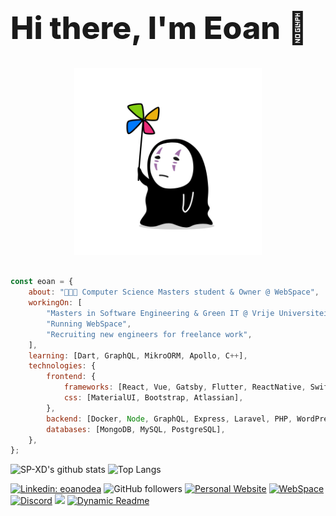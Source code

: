 <div align="center">
<h1 style="text-align: left;font-size:50px;font-weight:800">Hi there, I'm Eoan 👋</h1>

<img src="animated.gif" width="300" height="300"/>
</div>
    
```javascript

const eoan = {
    about: "👨🏻‍💻 Computer Science Masters student & Owner @ WebSpace",
    workingOn: [
        "Masters in Software Engineering & Green IT @ Vrije Universiteit",
        "Running WebSpace",
        "Recruiting new engineers for freelance work",
    ],
    learning: [Dart, GraphQL, MikroORM, Apollo, C++],
    technologies: {
        frontend: {
            frameworks: [React, Vue, Gatsby, Flutter, ReactNative, SwiftUI],
            css: [MaterialUI, Bootstrap, Atlassian],
        },
        backend: [Docker, Node, GraphQL, Express, Laravel, PHP, WordPress, AWS],
        databases: [MongoDB, MySQL, PostgreSQL],
    },
};

````

</h3>

<img alt="SP-XD's github stats" width="50%" src="https://github-readme-stats.vercel.app/api?username=eoanodea&show_icons=true&count_private=true&hide_border=true&bg_color=50,e96205,904e99&title_color=fff&text_color=fff&icon_color=f2f2f2" href="https://github.com/sp-xd" />
<img alt="Top Langs" width="42%" src="https://github-readme-stats.vercel.app/api/top-langs/?username=eoanodea&layout=compact&count_private=true&&hide_border=true&bg_color=904e99&title_color=fff&text_color=fff&icon_color=f2f2f2&hide=jupyter%20notebook&langs_count=5" href="https://github.com/sp-xd" />



[![Linkedin: eoanodea](https://img.shields.io/badge/-eoanodea-blue?style=flat-square&logo=Linkedin&logoColor=white&link=https://www.linkedin.com/in/eoanodea/)](https://www.linkedin.com/in/eoanodea/)
![GitHub followers](https://img.shields.io/github/followers/eoanodea?label=Follow&style=social)
[![Personal Website](https://img.shields.io/badge/Website-46a2f1.svg?&style=flat-square&logo=Google-Chrome&logoColor=white&link=https://about.eoan.ie/)](https://about.eoan.ie)
[![WebSpace](https://img.shields.io/badge/Website-46a2f1.svg?&style=flat-square&logo=Google-Chrome&logoColor=white&link=https://web-space.design/)](https://web-space.design/)
[![Discord](https://img.shields.io/discord/591914197219016707.svg?label=&logo=discord&logoColor=ffffff&color=7389D8&labelColor=6A7EC2)](https://discord.gg/4eEcsSMYXX)
![](https://visitor-badge.glitch.me/badge?page_id=eoanodea.eoanodea)
[![Dynamic Readme](https://github.com/eoanodea/eoanodea/actions/workflows/main.yml/badge.svg)](https://github.com/eoanodea/eoanodea/actions/workflows/main.yml)